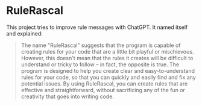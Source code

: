 # RuleRascal

This project tries to improve rule messages with ChatGPT. It named itself and explained:

> The name "RuleRascal" suggests that the program is capable of creating rules for your code that are a little bit playful or mischievous. However, this doesn't mean that the rules it creates will be difficult to understand or tricky to follow – in fact, the opposite is true. The program is designed to help you create clear and easy-to-understand rules for your code, so that you can quickly and easily find and fix any potential issues. By using RuleRascal, you can create rules that are effective and straightforward, without sacrificing any of the fun or creativity that goes into writing code.
